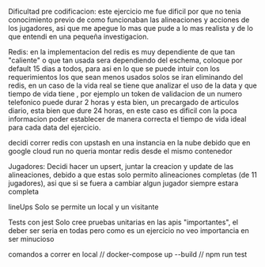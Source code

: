 Dificultad pre codificacion:
este ejercicio me fue dificil por que no tenia conocimiento previo de como funcionaban las alineaciones y acciones de los jugadores, asi que me apegue lo mas que pude a lo mas realista y de lo que entendi en una pequeña investigacion.

Redis:
en la implementacion del redis es muy dependiente de que tan "caliente" o que tan usada sera dependiendo del eschema, coloque por default 15 dias a todos, para asi en lo que se puede intuir con los requerimientos los que sean menos usados solos se iran eliminando del redis, en un caso de la vida real se tiene que analizar el uso de la data y que tiempo de vida tiene , por ejemplo un token de validacion de un numero telefonico puede durar 2 horas y esta bien, un precargado de articulos diario, esta bien que dure 24 horas, en este caso es dificil con la poca informacion poder establecer de manera correcta el tiempo de vida ideal para cada data del ejercicio.

decidi correr redis con upstash en una instancia en la nube debido que en google cloud run no queria montar redis desde el mismo contenedor

Jugadores:
Decidi hacer un upsert, juntar la creacion y update de las alineaciones, debido a que estas solo permito alineaciones completas (de 11 jugadores), asi que si se fuera a cambiar algun jugador siempre estara completa

lineUps
Solo se permite un local y un visitante

Tests con jest
Solo cree pruebas unitarias en las apis "importantes", el deber ser seria en todas pero como es un ejercicio no veo importancia en ser minucioso

comandos a correr en local
// docker-compose up --build
// npm run test